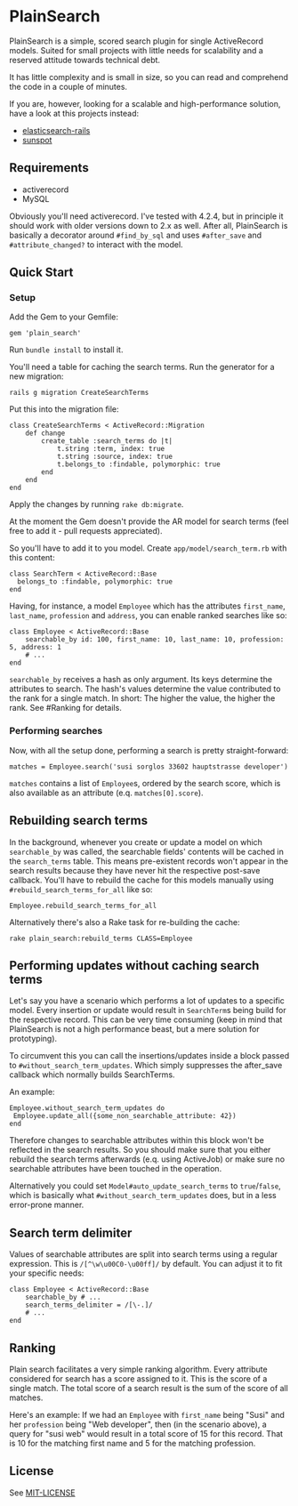 PlainSearch
===========

PlainSearch is a simple, scored search plugin for single ActiveRecord 
models. Suited for small projects with little needs for scalability 
and a reserved attitude towards technical debt.

It has little complexity and is small in size, so you can read and comprehend
the code in a couple of minutes. 

If you are, however, looking for a scalable and high-performance solution, have 
a look at this projects instead:
 
 - [elasticsearch-rails](https://github.com/elastic/elasticsearch-rails)
 - [sunspot](https://github.com/sunspot/sunspot)

Requirements
------------
 - activerecord
 - MySQL
 
Obviously you'll need activerecord. I've tested with 4.2.4, but in principle it 
should work with older versions down to 2.x as well. After all, PlainSearch is 
basically a decorator around `#find_by_sql` and uses `#after_save` and 
`#attribute_changed?` to interact with the model. 


Quick Start
-----------

### Setup

Add the Gem to your Gemfile:

    gem 'plain_search'

Run `bundle install` to install it. 

You'll need a table for caching the search terms. Run the generator for
a new migration:

    rails g migration CreateSearchTerms
    
Put this into the migration file: 

    class CreateSearchTerms < ActiveRecord::Migration
        def change
            create_table :search_terms do |t|
                t.string :term, index: true
                t.string :source, index: true
                t.belongs_to :findable, polymorphic: true
            end
        end
    end

Apply the changes by running `rake db:migrate`.

At the moment the Gem doesn't provide the AR model for search terms (feel free 
to add it - pull requests appreciated). 
 
So you'll have to add it to you model. Create `app/model/search_term.rb` with
this content: 

    class SearchTerm < ActiveRecord::Base
      belongs_to :findable, polymorphic: true
    end

Having, for instance, a model `Employee` which has the attributes `first_name`,
`last_name`, `profession` and `address`, you can enable ranked searches like so:

    class Employee < ActiveRecord::Base
        searchable_by id: 100, first_name: 10, last_name: 10, profession: 5, address: 1
        # ...
    end
    
`searchable_by` receives a hash as only argument. Its keys determine the 
attributes to search. The hash's values determine the value contributed to the 
rank for a single match. In short: The higher the value, the higher the rank. 
See #Ranking for details.   

### Performing searches

Now, with all the setup done, performing a search is pretty straight-forward: 

    matches = Employee.search('susi sorglos 33602 hauptstrasse developer')
    
`matches` contains a list of `Employee`s, ordered by the search score, which is
also available as an attribute (e.q. `matches[0].score`).


Rebuilding search terms
-----------------------

In the background, whenever you create or update a model on which 
`searchable_by` was called, the searchable fields' contents will be cached in the 
`search_terms` table. This means pre-existent records won't appear in the 
search results because they have never hit the respective post-save callback. 
You'll have to rebuild the cache for this models manually using 
`#rebuild_search_terms_for_all` like so: 

    Employee.rebuild_search_terms_for_all
    
Alternatively there's also a Rake task for re-building the cache:   
    
    rake plain_search:rebuild_terms CLASS=Employee

Performing updates without caching search terms
-----------------------------------------------

Let's say you have a scenario which performs a lot of updates to a specific 
model. Every insertion or update would result in `SearchTerm`s being build for
the respective record. This can be very time consuming (keep in mind that
PlainSearch is not a high performance beast, but a mere solution for 
prototyping). 
 
To circumvent this you can call the insertions/updates inside a block passed
to `#without_search_term_updates`. Which simply suppresses the after_save 
callback which normally builds SearchTerms.
 
An example: 

    Employee.without_search_term_updates do 
     Employee.update_all({some_non_searchable_attribute: 42})
    end
 
Therefore changes to searchable attributes within this block won't be reflected 
in the search results. So you should make sure that you either rebuild the 
search terms afterwards (e.q. using ActiveJob) or make sure no searchable 
attributes have been touched in the operation. 

Alternatively you could set `Model#auto_update_search_terms` to `true`/`false`, 
which is basically what `#without_search_term_updates` does, but in a less 
error-prone manner.  

Search term delimiter
---------------------

Values of searchable attributes are split into search terms using a regular
expression. This is `/[^\w\u00C0-\u00ff]/` by default. You can adjust it
to fit your specific needs: 

    class Employee < ActiveRecord::Base
        searchable_by # ...
        search_terms_delimiter = /[\-.]/
        # ...
    end

Ranking
-------

Plain search facilitates a very simple ranking algorithm. 
Every attribute considered for search has a score assigned to it. This is the
score of a single match. The total score of a search result is the sum of the
score of all matches.

Here's an example: If we had an `Employee` with `first_name` being "Susi" and 
her `profession` being "Web developer", then (in the scenario above), a query 
for "susi web" would result in a total score of 15 for this record. That is 10 
for the matching first name and 5 for the matching profession. 

License
-------
See [MIT-LICENSE](MIT-LICENSE)
